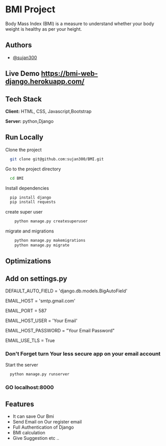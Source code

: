 # BMI Project
Body Mass Index (BMI) is a measure to understand whether your body weight is healthy as per your height.



## Authors

- [@sujan300](https://github.com/sujan300)


## Live Demo  https://bmi-web-django.herokuapp.com/

## Tech Stack

**Client:** HTML, CSS, Javascript,Bootstrap

**Server:** python,Django


## Run Locally

Clone the project

```bash
  git clone git@github.com:sujan300/BMI.git
```

Go to the project directory

```bash
  cd BMI
```

Install dependencies

```bash
  pip install django
  pip install requests
```

create super user

```bash
    python manage.py createsuperuser
```


migrate and migrations

```bash
    python manage.py makemigrations
    python manage.py migrate
```


## Optimizations
## Add on settings.py 

DEFAULT_AUTO_FIELD = 'django.db.models.BigAutoField'

EMAIL_HOST          = 'smtp.gmail.com'

EMAIL_PORT          = 587

EMAIL_HOST_USER     = 'Your Email'

EMAIL_HOST_PASSWORD = "Your Email Password"

EMAIL_USE_TLS       = True

### Don't Forget turn Your less secure app on your email account

Start the server

```bash
  python manage.py runserver
```

### GO localhost:8000 


## Features

- It can save Our Bmi
- Send Email on Our register email
- Full Authentication of Django
- BMI calculation
- Give Suggestion etc ..
